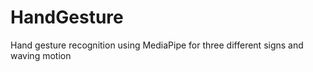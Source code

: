 # HandGesture
Hand gesture recognition using MediaPipe for three different signs and waving motion 

